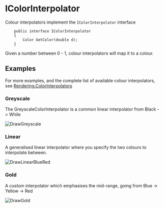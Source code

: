 # IColorInterpolator

Colour interpolators implement the `IColorInterpolator`  interface

```text
    public interface IColorInterpolator
    {
        Color GetColor(double d);
    }
```

Given a number between 0 - 1, colour interpolators will map it to a colour.

## Examples

For more examples, and the complete list of available colour interpolators, see [Rendering.ColorInterpolators](../rendering/color-interpolators.md)

### Greyscale

The GreyscaleColorInterpolator is a common linear interpolator from Black -&gt; While

![DrawGreyscale](https://raw.githubusercontent.com/b-faze/Faze.Rendering/master/Documentation/Wiki/Images/DrawGreyscale.png)

### Linear

A generalised linear interpolator where you specify the two colours to interpolate between.

![DrawLinearBlueRed](https://raw.githubusercontent.com/b-faze/Faze.Rendering/master/Documentation/Wiki/Images/DrawLinearBlueRed.png)

### Gold

A custom interpolator which emphasises the mid-range, going from Blue -&gt; Yellow -&gt; Red

![DrawGold](https://raw.githubusercontent.com/b-faze/Faze.Rendering/master/Documentation/Wiki/Images/DrawGold.png)

